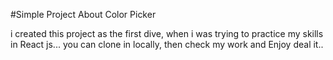 #Simple Project About Color Picker

i created this project as the first dive, when i was trying to practice my skills in React js...
you can clone in locally, then check my work and Enjoy deal it..
